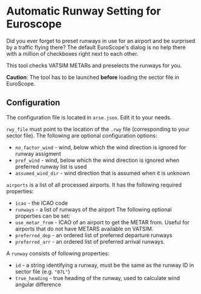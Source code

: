 # Automatic Runway Setting for Euroscope

Did you ever forget to preset runways in use for an airport and be surprised by a traffic flying there? The default EuroScope's dialog is no help there with a million of checkboxes right next to each other.

This tool checks VATSIM METARs and preselects the runways for you.

**Caution**: The tool has to be launched **before** loading the sector file in EuroScope.

## Configuration
The configuration file is located in `arse.json`. Edit it to your needs.

`rwy_file` must point to the location of the `.rwy` file (corresponding to your sector file).
The following are optional configuration options:
* `no_factor_wind` - wind, below which the wind direction is ignored for runway assigment
* `pref_wind` - wind, below which the wind direction is ignored when preferred runway list is used
* `assumed_wind_dir` - wind direction that is assumed when it is unknown

`airports` is a list of all processed airports. It has the following required properties:
* `icao` - the ICAO code
* `runways` - a list of runways of the airport
The following optional properties can be set:
* `use_metar_from` - ICAO of an airport to get the METAR from. Useful for airports that do not have METARS available on VATSIM.
* `preferred_dep` - an ordered list of preferred departure runways
* `preferred_arr` - an ordered list of preferred arrival runways.

A `runway` consists of following properties:
* `id` - a string identifying a runway, must be the same as the runway ID in sector file (e.g. `"07L"`)
* `true_heading` - true heading of the runway, used to calculate wind angular difference
